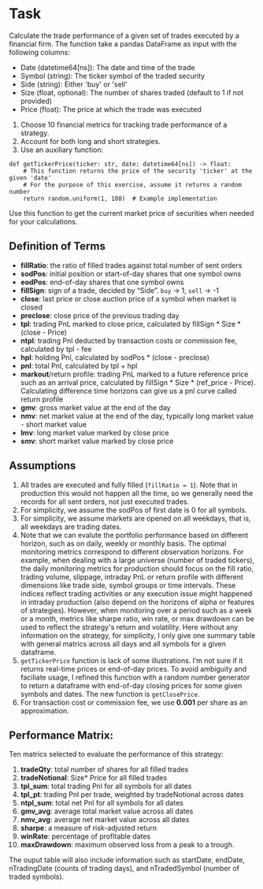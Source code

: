 # Task

Calculate the trade performance of a given set of trades executed by a financial firm. The function take a pandas DataFrame as input with the following columns:
- Date (datetime64[ns]): The date and time of the trade
- Symbol (string): The ticker symbol of the traded security
- Side (string): Either 'buy' or 'sell'
- Size (float, optional): The number of shares traded (default to 1 if not provided)
- Price (float): The price at which the trade was executed

1. Choose 10 financial metrics for tracking trade performance of a strategy.
2. Account for both long and short strategies.
3. Use an auxiliary function:
```
def getTickerPrice(ticker: str, date: datetime64[ns]) -> float:
    # This function returns the price of the security 'ticker' at the given 'date'
    # For the purpose of this exercise, assume it returns a random number
    return random.uniform(1, 100)  # Example implementation
```
Use this function to get the current market price of securities when needed for your calculations.

## Definition of Terms
- **fillRatio**: the ratio of filled trades against total number of sent orders
- **sodPos**: initial position or start-of-day shares that one symbol owns
- **eodPos**: end-of-day shares that one symbol owns
- **fillSign**: sign of a trade, decided by “Side”. `buy` -> 1, `sell` -> -1
- **close**: last price or close auction price of a symbol when market is closed
- **preclose**: close price of the previous trading day
- **tpl**: trading PnL marked to close price, calculated by fillSign * Size * (close - Price)  
- **ntpl**: trading Pnl deducted by transaction costs or commission fee, calculated by tpl - fee
- **hpl**: holding Pnl, calculated by sodPos * (close - preclose) 
- **pnl**: total Pnl, calculated by tpl + hpl
- **markout**/return profile: trading PnL marked to a future reference price such as an arrival price, calculated by fillSign * Size * (ref_price - Price). Calculating difference time horizons can give us a pnl curve called return profile
- **gmv**: gross market value at the end of the day
- **nmv**: net market value at the end of the day, typically long market value - short market value
- **lmv**: long market value marked by close price
- **smv**: short market value marked by close price

## Assumptions
1. All trades are executed and fully filled (`fillRatio = 1`). Note that in production this would not happen all the time, so we generally need the records for all sent orders, not just executed trades. 
2. For simplicity, we assume the sodPos of first date is 0 for all symbols.   
3. For simplicity, we assume markets are opened on all weekdays, that is, all weekdays are trading dates.
4. Note that we can evalute the portfolio performance based on different horizon, such as on daily, weekly or monthly basis. The optimal monitoring metrics correspond to different observation horizons. For example, when dealing with a large universe (number of traded tickers), the daily monitoring metrics for production should focus on the fill ratio, trading volume, slippage, intraday PnL or return profile with different dimensions like trade side, symbol groups or time intervals. These indices reflect trading activities or any execution issue might happened in intraday production (also depend on the horizons of alpha or features of strategies). However, when monitoring over a period such as a week or a month, metrics like sharpe ratio, win rate, or max drawdown can be used to reflect the strategy's return and volatility. Here without any information on the strategy, for simplicity, I only give one summary table with general matrics across all days and all symbols for a given dataframe.
5. `getTickerPrice` function is lack of some illustrations. I’m not sure if it returns real-time prices or end-of-day prices. To avoid ambiguity and faciliate usage, I refined this function with a random number generator to return a dataframe with end-of-day closing prices for some given symbols and dates. The new function is `getClosePrice`.
6. For transaction cost or commission fee, we use **0.001** per share as an approximation.

## Performance Matrix:
Ten matrics selected to evaluate the performance of this strategy:
1. **tradeQty**: total number of shares for all filled trades
2. **tradeNotional**: Size* Price for all filled trades
3. **tpl_sum**: total trading Pnl for all symbols for all dates
4. **tpl_pt**: trading Pnl per trade, weighted by tradeNotional across dates
5. **ntpl_sum**: total net Pnl for all symbols for all dates
6. **gmv_avg**: average total market value across all dates
7. **nmv_avg**: average net market value across all dates
8. **sharpe**: a measure of risk-adjusted return
9. **winRate**: percentage of profitable dates
10. **maxDrawdown**: maximum observed loss from a peak to a trough.
    
The ouput table will also include information such as startDate, endDate, nTradingDate (counts of trading days), and nTradedSymbol (number of traded symbols).


